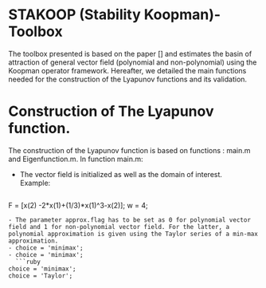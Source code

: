 # STAKOOP (Stability Koopman)-Toolbox
The toolbox presented is based on the paper [] and estimates the basin of attraction of general vector field (polynomial and non-polynomial) using the Koopman operator framework. Hereafter, we detailed the main functions needed for the construction of the Lyapunov functions and its validation. 

# Construction of The Lyapunov function. 
The construction of the Lyapunov function is based on functions : main.m and Eigenfunction.m. In function main.m: 
- The vector field is initialized as well as the domain of interest.\
  Example:  
  ```ruby
F = [x(2) -2*x(1)+(1/3)*x(1)^3-x(2)];
w = 4;
```
- The parameter approx.flag has to be set as 0 for polynomial vector field and 1 for non-polynomial vector field. For the latter, a polynomial approximation is given using the Taylor series of a min-max approximation.
- choice = 'minimax';
- choice = 'minimax';
  ```ruby
choice = 'minimax';
choice = 'Taylor';
```

